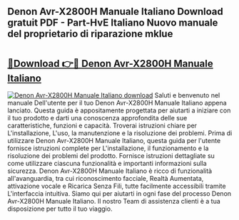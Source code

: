 ## Denon Avr-X2800H Manuale Italiano Download gratuit PDF - Part-HvE Italiano Nuovo manuale del proprietario di riparazione mklue

# <h2><a href="http://dfftpi.blite.top/?on=Denon+Avr-X2800H+Manuale+Italiano">🔗Download 👉🔴 Denon Avr-X2800H Manuale Italiano</a></h2>

[![Denon Avr-X2800H Manuale Italiano download](https://i.imgur.com/lujVjoI.png)](http://dfftpi.blite.top/?on=Denon+Avr-X2800H+Manuale+Italiano)
Saluti e benvenuto nel manuale Dell'utente per il tuo Denon Avr-X2800H Manuale Italiano appena lanciato. Questa guida è appositamente progettata per aiutarti a iniziare con il tuo prodotto e darti una conoscenza approfondita delle sue caratteristiche, funzioni e capacità. Troverai istruzioni chiare per L'installazione, L'uso, la manutenzione e la risoluzione dei problemi. Prima di utilizzare Denon Avr-X2800H Manuale Italiano, questa guida per l'utente fornisce istruzioni complete per L'installazione, il funzionamento e la risoluzione dei problemi del prodotto. Fornisce istruzioni dettagliate su come utilizzare ciascuna funzionalità e importanti informazioni sulla sicurezza. Denon Avr-X2800H Manuale Italiano è ricco di funzionalità all'avanguardia, tra cui riconoscimento facciale, Realtà Aumentata, attivazione vocale e Ricarica Senza Fili, tutte facilmente accessibili tramite L'interfaccia intuitiva. Siamo qui per aiutarti in ogni fase del processo Denon Avr-X2800H Manuale Italiano. Il nostro Team di assistenza clienti è a tua disposizione per tutto il tuo viaggio.
